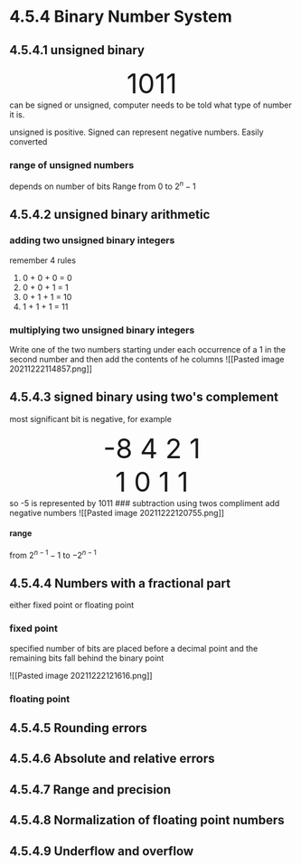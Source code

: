 # 4.5.4 Binary Number System
## 4.5.4.1 unsigned binary
<div  align = 'center'><font size ='7'>  1011 </font></div>
can be signed or unsigned, computer needs to be told what type of number it is.

unsigned is positive. Signed can represent negative numbers. Easily converted 

### range of unsigned numbers
depends on number of bits
Range from  $0$ to $2^{n}-1$

## 4.5.4.2 unsigned binary arithmetic
### adding two unsigned binary integers
remember 4 rules 

1. 0 + 0 + 0 = 0
2. 0 + 0 + 1 = 1
3. 0 + 1 + 1 = 10
4. 1 + 1 + 1 = 11

### multiplying two unsigned binary integers
Write one of the two numbers starting under each occurrence of a 1 in the second number and then add the contents of he columns
![[Pasted image 20211222114857.png]]


## 4.5.4.3 signed binary using two's complement
most significant bit is negative, for example
<div  align = 'center'><font size ='7'> -8 4 2 1 </font></div>
<div  align = 'center'><font size ='7'>   1  0  1  1 </font></div>
so -5 is represented by 1011
### subtraction using twos compliment
add negative numbers
![[Pasted image 20211222120755.png]]

#### range 
from $2^{n-1}-1$ to $-2^{n-1}$
## 4.5.4.4 Numbers with a fractional part
either fixed point or floating point

### fixed point
specified number of bits are placed before a decimal point and the remaining bits fall behind the binary point

![[Pasted image 20211222121616.png]]

### floating point
## 4.5.4.5 Rounding errors
## 4.5.4.6 Absolute and relative errors 
## 4.5.4.7 Range and precision
## 4.5.4.8 Normalization of floating point numbers
## 4.5.4.9 Underflow and overflow
